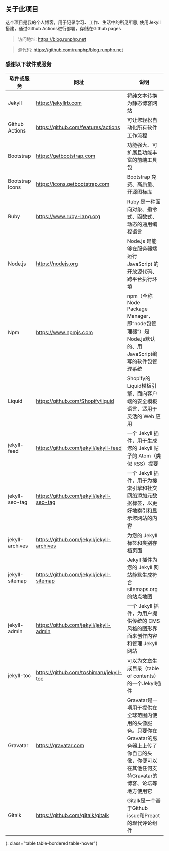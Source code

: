 ## 关于此项目

这个项目是我的个人博客，用于记录学习、工作、生活中的所见所思,
使用Jekyll搭建，通过Github Actions进行部署，存储在Github pages

> 访问地址: <https://blog.runphp.net>

> 源代码: <https://github.com/runphp/blog.runphp.net>

### 感谢以下软件或服务

| 软件或服务      | 网址                                        | 说明                                                         |
| --------------- |-------------------------------------------| ------------------------------------------------------------ |
| Jekyll          | <https://jekyllrb.com>                  | 将纯文本转换为静态博客网站                                   |
| Github Actions  | <https://github.com/features/actions>      | 可让您轻松自动化所有软件工作流程                             |
| Bootstrap       | <https://getbootstrap.com>                 | 功能强大、可扩展且功能丰富的前端工具包                       |
| Bootstrap Icons | <https://icons.getbootstrap.com>           | Bootstrap 免费、高质量、开源图标库                           |
| Ruby            | <https://www.ruby-lang.org>                | Ruby 是一种面向对象、指令式、函数式、动态的通用编程语言      |
| Node.js         | <https://nodejs.org>                       | Node.js 是能够在服务器端运行 JavaScript 的开放源代码、跨平台执行环境 |
| Npm             | <https://www.npmjs.com>                    | npm（全称 Node Package Manager，即“node包管理器”）是Node.js默认的、用JavaScript编写的软件包管理系统 |
| Liquid          | <https://github.com/Shopify/liquid>        | Shopify的Liquid模板引擎，面向客户端的安全模板语言，适用于灵活的 Web 应用 |
| jekyll-feed     | <https://github.com/jekyll/jekyll-feed>    | 一个 Jekyll 插件，用于生成您的 Jekyll 帖子的 Atom（类似 RSS）提要 |
| jekyll-seo-tag  | <https://github.com/jekyll/jekyll-seo-tag> | 一个 Jekyll 插件，用于为搜索引擎和社交网络添加元数据标签，以更好地索引和显示您网站的内容 |
| jekyll-archives | <https://github.com/jekyll/jekyll-archives> | 为您的 Jekyll 标签和类别存档页面                             |
| jekyll-sitemap  | <https://github.com/jekyll/jekyll-sitemap> | Jekyll 插件为您的 Jekyll 网站静默生成符合 sitemaps.org 的站点地图 |
| jekyll-admin    | <https://github.com/jekyll/jekyll-admin>   | 一个 Jekyll 插件，为用户提供传统的 CMS 风格的图形界面来创作内容和管理 Jekyll 网站 |
| jekyll-toc      | <https://github.com/toshimaru/jekyll-toc>  | 可以为文章生成目录（table of contents）的一个Jekyll插件      |
| Gravatar        | <https://gravatar.com>                     | Gravatar是一项用于提供在全球范围内使用的头像服务。只要你在Gravatar的服务器上上传了你自己的头像，你便可以在其他任何支持Gravatar的博客、论坛等地方使用它 |
| Gitalk          | <https://github.com/gitalk/gitalk>         | Gitalk是一个基于Github issue和Preact的现代评论组件           |
{: class="table table-bordered table-hover"}

